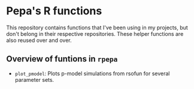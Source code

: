 # Pepa's R functions

This repository contains functions that I've been using in my projects, but don't belong in their respective repositories. These helper functions are also reused over and over.

## Overview of funtions in `rpepa`

- `plot_pmodel`: Plots p-model simulations from rsofun for several parameter sets.
